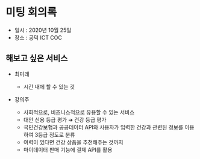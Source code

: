 # 미팅 회의록

* 일시 : 2020년 10월 25일
* 장소 : 공덕 ICT COC

## 해보고 싶은 서비스

* 최미래
  * 시간 내에 할 수 있는 것
  
* 강의주
  * 사회적으로, 비즈니스적으로 유용할 수 있는 서비스
  * 대안 신용 등급 평가 ➔ 건강 등급 평가
  * 국민건강보험과 공공데이터 API와 사용자가 입력한 건강과 관련된 정보를 이용하여 3등급 정도로 분류
  * 여력이 있다면 건강 상품을 추천해주는 것까지
  * 마이데이터 판매 기능에 결제 API를 활용
  
